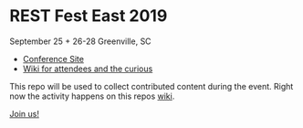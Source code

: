 # REST Fest East 2019

September 25 + 26-28 Greenville, SC

* [Conference Site](https://2019.restfest.org/east/)
* [Wiki for attendees and the curious](https://github.com/RESTFest/2019-Greenville/wiki)

This repo will be used to collect contributed content during the event. Right now the activity happens on this repos [wiki](https://github.com/RESTFest/2019-Greenville/wiki).

[Join us!](https://2019.restfest.org/east/)
